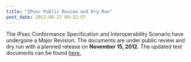 ```yaml
---
title: "IPsec Public Review and Dry Run"
post_date: 2012-08-27 09:32:57
---
```

The IPsec Conformance Specification and Interoperability Scenario have undergone a Major Revision. The documents are under public review and dry run with a planned release on **November 15, 2012.** The updated test documents can be found [here.](../review/review-ikev2ipsec.html)
